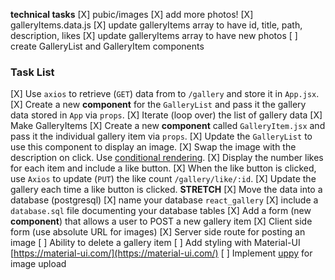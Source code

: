 **technical tasks**
[X] pubic/images
    [X] add more photos!
[X] galleryItems.data.js
    [X] update galleryItems array to have id, title, path, description, likes
    [X] update galleryItems array to have new photos
[ ] create GalleryList and GalleryItem components
### Task List
[X] Use `axios` to retrieve (`GET`) data from to `/gallery` and store it in `App.jsx`.
[X] Create a new **component** for the `GalleryList` and pass it the gallery data stored in `App` via `props`.
    [X] Iterate (loop over) the list of gallery data
    [X] Make GalleryItems
[X] Create a new **component** called `GalleryItem.jsx` and pass it the individual gallery item via `props`. 
    [X] Update the `GalleryList` to use this component to display an image.
    [X] Swap the image with the description on click. Use [conditional rendering](https://reactjs.org/docs/conditional-rendering.html).
    [X] Display the number likes for each item and include a like button.
    [X] When the like button is clicked, use `Axios` to update (`PUT`) the like count `/gallery/like/:id`.
    [X] Update the gallery each time a like button is clicked.
    **STRETCH**
[X] Move the data into a database (postgresql)
    [X] name your database `react_gallery`
    [X] include a `database.sql` file documenting your database tables
[X] Add a form (new **component**) that allows a user to POST a new gallery item
    [X] Client side form (use absolute URL for images)
    [X] Server side route for posting an image
[ ] Ability to delete a gallery item
[ ] Add styling with Material-UI [https://material-ui.com/](https://material-ui.com/)
[ ] Implement [uppy](https://uppy.io/) for image upload 


